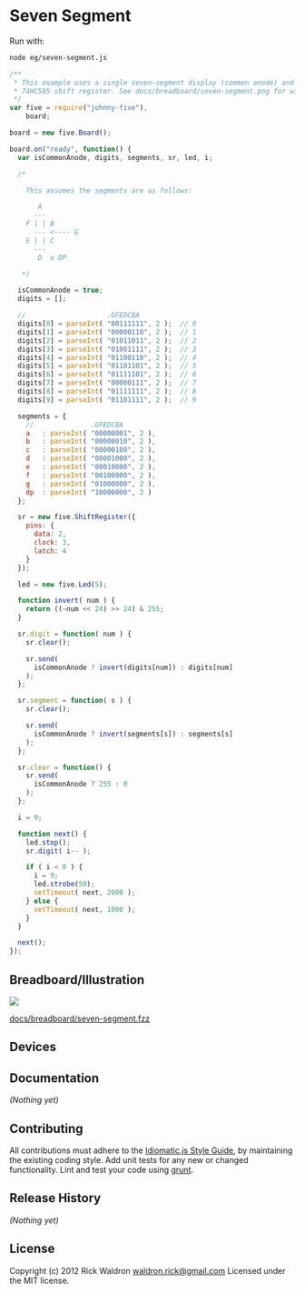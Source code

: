 # Seven Segment

Run with:
```bash
node eg/seven-segment.js
```


```javascript
/**
 * This example uses a single seven-segment display (common anode) and a
 * 74HC595 shift register. See docs/breadboard/seven-segment.png for wiring.
 */
var five = require("johnny-five"),
    board;

board = new five.Board();

board.on("ready", function() {
  var isCommonAnode, digits, segments, sr, led, i;

  /*

    This assumes the segments are as follows:

       A
      ---
    F | | B
      --- <---- G
    E | | C
      ---
       D  o DP

   */

  isCommonAnode = true;
  digits = [];

  //                    .GFEDCBA
  digits[0] = parseInt( "00111111", 2 );  // 0
  digits[1] = parseInt( "00000110", 2 );  // 1
  digits[2] = parseInt( "01011011", 2 );  // 2
  digits[3] = parseInt( "01001111", 2 );  // 3
  digits[4] = parseInt( "01100110", 2 );  // 4
  digits[5] = parseInt( "01101101", 2 );  // 5
  digits[6] = parseInt( "01111101", 2 );  // 6
  digits[7] = parseInt( "00000111", 2 );  // 7
  digits[8] = parseInt( "01111111", 2 );  // 8
  digits[9] = parseInt( "01101111", 2 );  // 9

  segments = {
    //              .GFEDCBA
    a   : parseInt( "00000001", 2 ),
    b   : parseInt( "00000010", 2 ),
    c   : parseInt( "00000100", 2 ),
    d   : parseInt( "00001000", 2 ),
    e   : parseInt( "00010000", 2 ),
    f   : parseInt( "00100000", 2 ),
    g   : parseInt( "01000000", 2 ),
    dp  : parseInt( "10000000", 2 )
  };

  sr = new five.ShiftRegister({
    pins: {
      data: 2,
      clock: 3,
      latch: 4
    }
  });

  led = new five.Led(5);

  function invert( num ) {
    return ((~num << 24) >> 24) & 255;
  }

  sr.digit = function( num ) {
    sr.clear();

    sr.send(
      isCommonAnode ? invert(digits[num]) : digits[num]
    );
  };

  sr.segment = function( s ) {
    sr.clear();

    sr.send(
      isCommonAnode ? invert(segments[s]) : segments[s]
    );
  };

  sr.clear = function() {
    sr.send(
      isCommonAnode ? 255 : 0
    );
  };

  i = 9;

  function next() {
    led.stop();
    sr.digit( i-- );

    if ( i < 0 ) {
      i = 9;
      led.strobe(50);
      setTimeout( next, 2000 );
    } else {
      setTimeout( next, 1000 );
    }
  }

  next();
});

```

## Breadboard/Illustration

<img src="https://raw.github.com/rwldrn/johnny-five/master/docs/breadboard/seven-segment.png">

[docs/breadboard/seven-segment.fzz](https://github.com/rwldrn/johnny-five/blob/master/docs/breadboard/seven-segment.fzz)



## Devices




## Documentation

_(Nothing yet)_









## Contributing
All contributions must adhere to the [Idiomatic.js Style Guide](https://github.com/rwldrn/idiomatic.js),
by maintaining the existing coding style. Add unit tests for any new or changed functionality. Lint and test your code using [grunt](https://github.com/cowboy/grunt).

## Release History
_(Nothing yet)_

## License
Copyright (c) 2012 Rick Waldron <waldron.rick@gmail.com>
Licensed under the MIT license.
